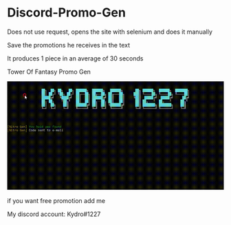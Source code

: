 # Discord-Promo-Gen

Does not use request, opens the site with selenium and does it manually

Save the promotions he receives in the text

It produces 1 piece in an average of 30 seconds

Tower Of Fantasy Promo Gen


<img src='Promo Gen.gif'>



if you want free promotion add me

My discord account: Kydro#1227
